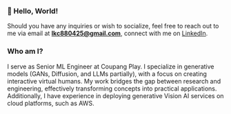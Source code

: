 ### 🚀 Hello, World!
Should you have any inquiries or wish to socialize, feel free to reach out to me via email at **lkc880425@gmail.com**, connect with me on [LinkedIn](https://www.linkedin.com/in/kyuchul-lee-3a919611a).

### Who am I?
I serve as Senior ML Engineer at Coupang Play. I specialize in generative models (GANs, Diffusion, and LLMs partially), with a focus on creating interactive virtual humans. My work bridges the gap between research and engineering, effectively transforming concepts into practical applications. Additionally, I have experience in deploying generative Vision AI services on cloud platforms, such as AWS.

